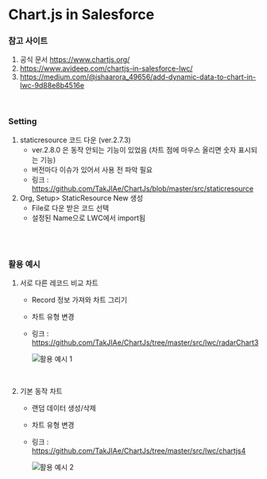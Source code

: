 # Chart.js in Salesforce

### 참고 사이트
1. 공식 문서 <https://www.chartjs.org/>
2. https://www.avideep.com/chartjs-in-salesforce-lwc/
3. https://medium.com/@ishaarora_49656/add-dynamic-data-to-chart-in-lwc-9d88e8b4516e

<br>

### Setting
1. staticresource 코드 다운 (ver.2.7.3)
   * ver.2.8.0 은 동작 안되는 기능이 있었음 (차트 점에 마우스 올리면 숫자 표시되는 기능)
   * 버전마다 이슈가 있어서 사용 전 파악 필요
   * 링크 : <https://github.com/TakJIAe/ChartJs/blob/master/src/staticresource>
2. Org, Setup> StaticResource New 생성
   * File로 다운 받은 코드 선택
   * 설정된 Name으로 LWC에서 import됨

<br>
<br>


### 활용 예시
1. 서로 다른 레코드 비교 차트
   * Record 정보 가져와 차트 그리기
   * 차트 유형 변경
   * 링크 : <https://github.com/TakJIAe/ChartJs/tree/master/src/lwc/radarChart3>
     
     ![활용 예시 1](https://github.com/TakJIAe/ChartJs/assets/58765875/bd20a4ca-5028-4094-bbdf-5aa54c6e0574)

<br>

2. 기본 동작 차트
   * 랜덤 데이터 생성/삭제
   * 차트 유형 변경
   * 링크 : <https://github.com/TakJIAe/ChartJs/tree/master/src/lwc/chartjs4>
     
     ![활용 예시 2](https://github.com/TakJIAe/ChartJs/assets/58765875/d73737d2-5666-443f-86a5-00ed72b9f197)

